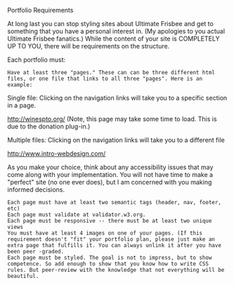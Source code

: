 Portfolio Requirements

At long last you can stop styling sites about Ultimate Frisbee and get to something that you have a personal interest in. (My apologies to you actual Ultimate Frisbee fanatics.) While the content of your site is COMPLETELY UP TO YOU, there will be requirements on the structure.

Each portfolio must:

    Have at least three "pages." These can can be three different html files, or one file that links to all three "pages". Here is an example:

Single file: Clicking on the navigation links will take you to a specific section in a page.

http://winespto.org/ (Note, this page may take some time to load. This is due to the donation plug-in.)

Multiple files: Clicking on the navigation links will take you to a different file

http://www.intro-webdesign.com/

As you make your choice, think about any accessibility issues that may come along with your implementation. You will not have time to make a "perfect" site (no one ever does), but I am concerned with you making informed decisions.

    Each page must have at least two semantic tags (header, nav, footer, etc)
    Each page must validate at validator.w3.org.
    Each page must be responsive -- there must be at least two unique views
    You must have at least 4 images on one of your pages. (If this requirement doesn't "fit" your portfolio plan, please just make an extra page that fulfills it. You can always unlink it after you have been peer -graded.
    Each page must be styled. The goal is not to impress, but to show competence. So add enough to show that you know how to write CSS rules. But peer-review with the knowledge that not everything will be beautiful.